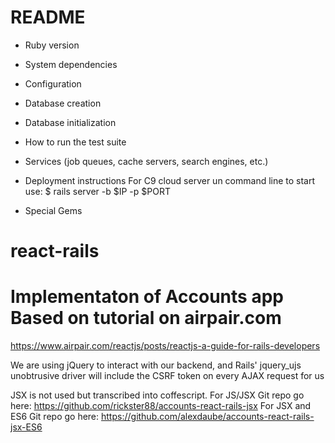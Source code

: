 # README


* Ruby version

* System dependencies

* Configuration

* Database creation

* Database initialization

* How to run the test suite

* Services (job queues, cache servers, search engines, etc.)

* Deployment instructions
For C9 cloud server un command line to start use:
$ rails server -b $IP -p $PORT

* Special Gems
# react-rails

# Implementaton of Accounts app Based on tutorial on airpair.com
https://www.airpair.com/reactjs/posts/reactjs-a-guide-for-rails-developers

We are using jQuery to interact with our backend, and Rails' jquery_ujs unobtrusive driver will include the CSRF token on every AJAX request for us

JSX is not used but transcribed into coffescript.
For JS/JSX Git repo go here: https://github.com/rickster88/accounts-react-rails-jsx
For JSX and ES6 Git repo go here: https://github.com/alexdaube/accounts-react-rails-jsx-ES6






